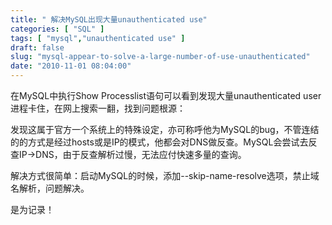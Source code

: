 ```yaml
---
title: " 解决MySQL出现大量unauthenticated use"
categories: [ "SQL" ]
tags: [ "mysql","unauthenticated use" ]
draft: false
slug: "mysql-appear-to-solve-a-large-number-of-use-unauthenticated"
date: "2010-11-01 08:04:00"
---
```


在MySQL中执行Show Processlist语句可以看到发现大量unauthenticated user进程卡住，在网上搜索一翻，找到问题根源：

发现这属于官方一个系统上的特殊设定，亦可称呼他为MySQL的bug，不管连结的的方式是经过hosts或是IP的模式，他都会对DNS做反查。MySQL会尝试去反查IP->DNS，由于反查解析过慢，无法应付快速多量的查询。


<!--more-->


解决方式很简单：启动MySQL的时候，添加--skip-name-resolve选项，禁止域名解析，问题解决。

是为记录！